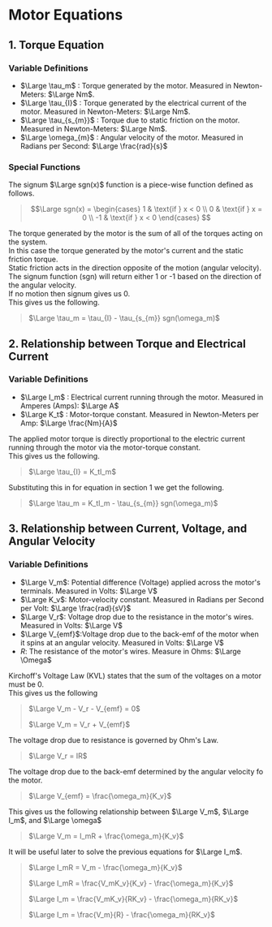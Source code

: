 # Motor Equations

## 1. Torque Equation

### Variable Definitions

* $\Large \tau_m$ : Torque generated by the motor. Measured in Newton-Meters: $\Large Nm$.
* $\Large \tau_{I}$ : Torque generated by the electrical current of the motor. Measured in Newton-Meters: $\Large Nm$.
* $\Large \tau_{s_{m}}$ : Torque due to static friction on the motor. Measured in Newton-Meters: $\Large Nm$.
* $\Large \omega_{m}$ : Angular velocity of the motor. Measured in Radians per Second: $\Large \frac{rad}{s}$

### Special Functions

The signum $\Large sgn(x)$ function is a piece-wise function defined as follows.

> $$\Large
sgn(x) = \begin{cases}
1 & \text{if } x < 0 \\
0 & \text{if } x = 0 \\
-1 & \text{if } x < 0
\end{cases}
$$


The torque generated by the motor is the sum of all of the torques acting on the system.  
In this case the torque generated by the motor's current and the static friction torque.   
Static friction acts in the direction opposite of the motion (angular velocity).  
The signum function (sgn) will return either 1 or -1 based on the direction of the angular velocity.  
If no motion then signum gives us 0.  
This gives us the following.
> $\Large \tau_m = \tau_{I} - \tau_{s_{m}} sgn(\omega_m)$

## 2. Relationship between Torque and Electrical Current

### Variable Definitions

* $\Large I_m$ : Electrical current running through the motor. Measured in Amperes (Amps): $\Large A$
* $\Large K_t$ : Motor-torque constant. Measured in Newton-Meters per Amp: $\Large \frac{Nm}{A}$

The applied motor torque is directly proportional to the electric current running through the motor via the motor-torque
constant.  
This gives us the following.
> $\Large \tau_{I} = K_tI_m$

Substituting this in for equation in section 1 we get the following.

> $\Large \tau_m = K_tI_m - \tau_{s_{m}} sgn(\omega_m)$

## 3. Relationship between Current, Voltage, and Angular Velocity

### Variable Definitions

* $\Large V_m$: Potential difference (Voltage) applied across the motor's terminals. Measured in Volts: $\Large V$
* $\Large K_v$: Motor-velocity constant. Measured in Radians per Second per Volt: $\Large \frac{rad}{sV}$
* $\Large V_r$: Voltage drop due to the resistance in the motor's wires. Measured in Volts: $\Large V$
* $\Large V_{emf}$:Voltage drop due to the back-emf of the motor when it spins at an angular velocity. Measured in
  Volts: $\Large V$
* $R$: The resistance of the motor's wires. Measure in Ohms: $\Large \Omega$

Kirchoff's Voltage Law (KVL) states that the sum of the voltages on a motor must be 0.  
This gives us the following

> $\Large V_m - V_r - V_{emf} = 0$
>
> $\Large V_m = V_r + V_{emf}$
>

The voltage drop due to resistance is governed by Ohm's Law.
> $\Large V_r = IR$

The voltage drop due to the back-emf determined by the angular velocity fo the motor.
> $\Large V_{emf} = \frac{\omega_m}{K_v}$

This gives us the following relationship between $\Large V_m$, $\Large I_m$, and $\Large \omega$

> $\Large V_m = I_mR + \frac{\omega_m}{K_v}$

It will be useful later to solve the previous equations for $\Large I_m$.

> $\Large I_mR = V_m - \frac{\omega_m}{K_v}$
>
> $\Large I_mR = \frac{V_mK_v}{K_v} - \frac{\omega_m}{K_v}$
>
> $\Large I_m = \frac{V_mK_v}{RK_v} - \frac{\omega_m}{RK_v}$
>
> $\Large I_m = \frac{V_m}{R} - \frac{\omega_m}{RK_v}$



